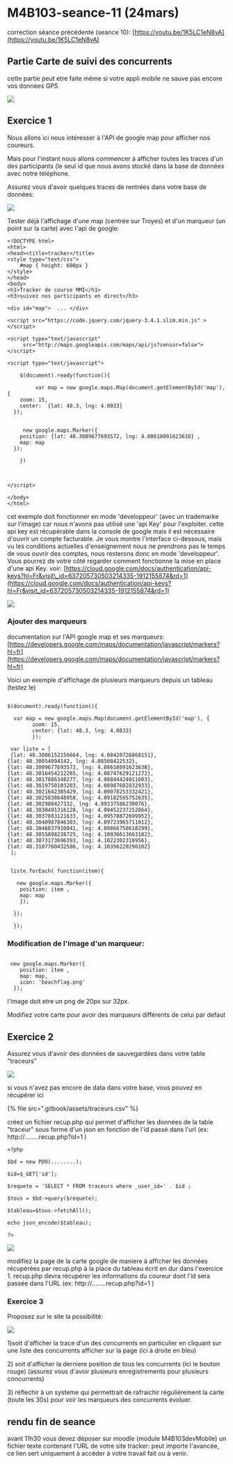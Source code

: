 # M4B103-seance-11 \(24mars\)

correction séance précédente \(seance 10\): [https://youtu.be/1K5LC1eN8vA](https://youtu.be/1K5LC1eN8vA)

## Partie Carte de suivi des concurrents 

cette partie peut etre faite même si votre appli mobile ne sauve pas encore vos données GPS

![](.gitbook/assets/capture-de-cran-2020-03-23-a-17.21.38.png)

## Exercice 1

Nous allons ici nous intéresser à l'API de google map pour afficher nos coureurs.  

Mais pour l'instant nous allons commencer à afficher toutes les traces d'un des participants \(le seul id que nous avons stocké dans la base de données avec notre téléphone.

Assurez vous d'avoir quelques traces de rentrées dans votre base de données:

![](.gitbook/assets/capture-de-cran-2020-03-23-a-18.12.08.png)

Tester déjà l'affichage d'une map \(centrée sur Troyes\)  et d'un marqueur \(un point sur la carte\) avec l'api de google:

```text
<!DOCTYPE html>
<html>
<head><title>tracker</title>
<style type="text/css">
	#map { height: 600px }
</style>
</head>
<body>
<h1>Tracker de course MMI</h1>
<h3>suivez nos participants en direct</h3>

<div id="map">	... </div>

<script src="https://code.jquery.com/jquery-3.4.1.slim.min.js" ></script>

<script type="text/javascript"
     src="http://maps.googleapis.com/maps/api/js?sensor=false"></script>

<script type="text/javascript">
	
	$(document).ready(function(){

		 var map = new google.maps.Map(document.getElementById('map'), {
    zoom: 15,
    center:  {lat: 48.3, lng: 4.0833}
  });


 	 new google.maps.Marker({
    position: {lat: 48.3009677693572, lng: 4.08618091623638} ,
    map: map
  }); 

	})

	

</script>

</body>
</html>
```

cet exemple doit fonctionner en mode 'développeur' \(avec un trademarke sur l'image\) car nous n'avons pas utilisé une 'api Key' pour l'exploiter.  cette api key est récupérable dans la console de google mais il est nécessaire d'ouvrir un compte facturable. Je vous montre l'interface ci-dessous, mais vu les conditions actuelles d'enseignement nous ne prendrons pas le temps de vous ouvrir des comptes, nous resterons donc en mode 'developpeur'.  Vous pourrez de votre côté regarder comment fonctionne la mise en place d'une api Key. voir: [https://cloud.google.com/docs/authentication/api-keys?hl=Fr&visit\_id=637205730503214335-1912155874&rd=1](https://cloud.google.com/docs/authentication/api-keys?hl=Fr&visit_id=637205730503214335-1912155874&rd=1)

![](.gitbook/assets/capture-de-cran-2020-03-23-a-19.51.08.png)

### Ajouter des marqueurs

documentation sur l'API google map et ses marqueurs: [https://developers.google.com/maps/documentation/javascript/markers?hl=fr](https://developers.google.com/maps/documentation/javascript/markers?hl=fr)

Voici un exemple d'affichage de plusieurs marqueurs depuis un tableau \(testez le\)

```text
	
$(document).ready(function(){

  var map = new google.maps.Map(document.getElementById('map'), {
        zoom: 15,
        center: {lat: 48.3, lng: 4.0833}
        });
 
 var liste = [
 {lat: 48.3006152156664, lng: 4.08420726868151},
{lat: 48.30054094142, lng: 4.08508422532},
{lat: 48.3009677693572, lng: 4.08618091623638},
{lat: 48.3016454212265, lng: 4.08747629121272},
{lat: 48.3017886348277, lng: 4.08844424011603},
{lat: 48.3019750103203, lng: 4.08987602832933},
{lat: 48.3021642385429, lng: 4.09078253332421},
{lat: 48.3025838648958, lng: 4.09182595752635},
{lat: 48.302980427332, lng: 4.09337586230076},
{lat: 48.3030491316128, lng: 4.09452237252864},
{lat: 48.3037883121633, lng: 4.09578872699952},
{lat: 48.3040987846303, lng: 4.09723965711012},
{lat: 48.3046837910041, lng: 4.09866750618299},
{lat: 48.3055898238725, lng: 4.10036613663182},
{lat: 48.3073173696393, lng: 4.1022302318956},
{lat: 48.3107760432586, lng: 4.10356220290102}
 ];


 liste.forEach( function(item){

   new google.maps.Marker({
    position: item ,
    map: map
    });
     
  });
  
  });
```

### Modification de l'image d'un marqueur:

```text

 new google.maps.Marker({
    position: item ,
    map: map,
    icon: 'beachflag.png'
  });
```

l'image doit etre un png de 20px sur 32px.

Modifiez votre carte pour avoir des marqueurs différents de celui par defaut

## Exercice 2

Assurez vous d'avoir des données de sauvegardées dans votre table "traceurs" 

![](.gitbook/assets/capture-de-cran-2020-03-23-a-18.12.08.png)

si vous n'avez pas encore de data dans votre base, vous pouvez en récupérer ici

{% file src=".gitbook/assets/traceurs.csv" %}

créez un fichier recup.php qui permet d'afficher les données de la table "traceur" sous forme d'un json en fonction de l'id passé dans l'url  \(ex:    http://........recup.php?id=1  \)

```text
<?php

$bd = new PDO(........);

$id=$_GET['id'];

$requete = 'SELECT * FROM traceurs where _user_id=' . $id ;

$tous = $bd->query($requete);

$tableau=$tous->fetchAll();

echo json_encode($tableau);

?>
```

![](.gitbook/assets/capture-de-cran-2020-03-23-a-18.43.53.png)

modifiez la page de la carte google de maniere à afficher les données récupérées par recup.php à la place du tableau écrit en dur dans l'exercice 1.  recup.php devra récupérer les informations du coureur dont l'id sera passée dans l'URL  \(ex:    http://........recup.php?id=1  \)

### Exercice 3

Proposez sur le site la possibilité:  

![](.gitbook/assets/capture-de-cran-2020-03-23-a-18.27.46.png)

1\)soit d'afficher la trace d'un des concurrents en particulier en cliquant  sur une liste des concurrents afficher sur la page \(ici à droite en bleu\)

2\) soit d'afficher la derniere position de tous les concurrents \(ici le bouton rouge\) \(assurez vous d'avoir plusieurs enregistrements pour plusieurs concurrents\)

3\) réflechir à un systeme qui permettrait de rafraichir régulièrement la carte \(toute les 30s\) pour voir les marqueurs des concurrents évoluer.

## rendu fin de seance

avant 11h30 vous devez déposer sur moodle \(module M4B103devMobile\) un fichier texte contenant l'URL de votre site tracker:   peut importe l'avancée, ce lien sert uniquement à accéder à votre travail fait ou à venir.

